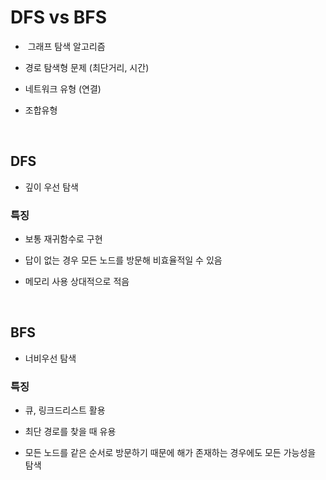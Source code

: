 # DFS vs BFS

-  그래프 탐색 알고리즘

- 경로 탐색형 문제 (최단거리, 시간)

- 네트워크 유형 (연결)

- 조합유형

<br/>


## DFS
- 깊이 우선 탐색

### 특징

- 보통 재귀함수로 구현

- 답이 없는 경우 모든 노드를 방문해 비효율적일 수 있음

- 메모리 사용 상대적으로 적음

<br/>

## BFS

- 너비우선 탐색


### 특징

- 큐, 링크드리스트 활용

- 최단 경로를 찾을 때 유용

- 모든 노드를 같은 순서로 방문하기 때문에 해가 존재하는 경우에도 모든 가능성을 탐색

